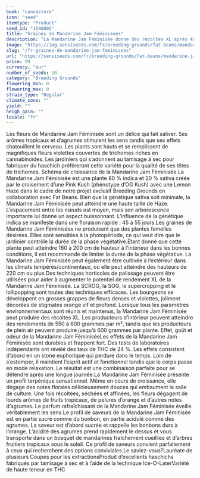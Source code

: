 ```yaml
---
book: "cannastore"
icon: "seed"
itemtype: "Product"
seed_id: "1540005"
title: "Graines de Mandarine Jam Féminisées"
description: "La Mandarine Jam Féminisée donne des récoltes XL après 45 à 55 jours de floraison. Magnifique plante aux bourgeons violets de saveur tropicale alléchante."
image: "https://img.sensiseeds.com/fr/breeding-grounds/fat-beans/mandarine-jam-femelle-image.png"
slug: "/fr-graines-de-mandarine-jam-feminisees"
url: "https://sensiseeds.com/fr/breeding-grounds/fat-beans/mandarine-jam-femelle?a_aid=cannastore"
price: 99
currency: "eur"
number_of_seeds: 10
category: "Breeding Grounds"
flowering_min: 0
flowering_max: 0
strain_type: "Regular"
climate_zone: ""
yield: ""
heigh_gain: ""
locale: "fr"
---
```

Les fleurs de Mandarine Jam Féminisée sont un délice qui fait saliver. Ses arômes tropicaux et d’agrumes stimulent les sens tandis que ses effets chatouillent le cerveau. Les plants sont hauts et se remplissent de magnifiques fleurs violettes couvertes de trichomes riches en cannabinoïdes. Les jardiniers qui s’adonnent au tamisage à sec pour fabriquer du haschich préféreront cette variété pour la qualité de ses têtes de trichomes. Schéma de croissance de la Mandarine Jam Féminisée La Mandarine Jam Féminisée est une plante 80 % indica et 20 % sativa créée par le croisement d’une Pink Kush (phénotype d’OG Kush) avec une Lemon Haze dans le cadre de notre projet exclusif Breeding Grounds en collaboration avec Fat Beans. Bien que la génétique sativa soit minimale, la Mandarine Jam Féminisée peut atteindre une haute taille de Haze. L’espacement entre les nœuds est moyen, mais son arborescence importante lui donne un aspect buissonnant. L’influence de la génétique indica se manifeste dans une floraison rapide : 45 à 55 jours.Les graines de Mandarine Jam Féminisées ne produisent que des plantes femelles désirées. Elles sont sensibles à la photopériode, ce qui veut dire que le jardinier contrôle la durée de la phase végétative.Étant donné que cette plante peut atteindre 160 à 200 cm de hauteur à l’intérieur dans les bonnes conditions, il est recommandé de limiter la durée de la phase végétative. La Mandarine Jam Féminisée peut également être cultivée à l’extérieur dans les climats tempérés/continentaux, où elle peut atteindre des hauteurs de 220 cm ou plus.Des techniques horticoles de palissage peuvent être utilisées pour aider à augmenter le potentiel de rendement XL de la Mandarine Jam Féminisée. La SCROG, la SOG, le supercropping et le lollipopping sont toutes des techniques efficaces. Les bourgeons se développent en grosses grappes de fleurs denses et violettes, joliment décorées de stigmates orange vif et profond. Lorsque tous les paramètres environnementaux sont réunis et maintenus, la Mandarine Jam Féminisée peut produire des récoltes XL. Les producteurs d’intérieur peuvent atteindre des rendements de 550 à 600 grammes par m², tandis que les producteurs de plein air peuvent produire jusqu’à 600 grammes par plante. Effet, goût et odeur de la Mandarine Jam FéminiséeLes effets de la Mandarine Jam Féminisée sont durables et frappent fort. Des tests de laboratoires indépendants ont révélé des taux de THC de 24 %. Les effets consistent d’abord en un stone euphorique qui perdure dans le temps. Loin de s’estomper, il maintient l’esprit actif et fonctionnel tandis que le corps passe en mode relaxation. Le résultat est une combinaison parfaite pour se détendre après une longue journée.La Mandarine Jam Féminisée présente un profil terpénique sensationnel. Même en cours de croissance, elle dégage des notes florales délicieusement douces qui embaument la salle de culture. Une fois récoltées, séchées et affinées, les fleurs dégagent de lourds arômes de fruits tropicaux, de pelures d’orange et d’autres notes d’agrumes. Le parfum rafraîchissant de la Mandarine Jam Féminisée éveille véritablement les sens.Le profil de saveurs de la Mandarine Jam Féminisée est en partie sucré comme du bonbon, en partie acidulé comme des agrumes. La saveur est d’abord sucrée et rappelle les bonbons durs à l’orange. L’acidité des agrumes prend rapidement le dessus et vous transporte dans un bosquet de mandarines fraîchement cueillies et d’arbres fruitiers tropicaux sous le soleil. Ce profil de saveurs convient parfaitement à ceux qui recherchent des options conviviales.Le saviez-vous?Lauréate de plusieurs Coupes pour les extractionsProduit d’excellents haschichs fabriqués par tamisage à sec et à l’aide de la technique Ice-O-LaterVariété de haute teneur en THC
